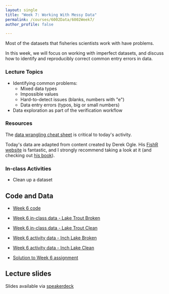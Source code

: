 ```yaml
---
layout: single
title: "Week 7: Working With Messy Data"
permalink: /courses/6002Data/6002Week7/
author_profile: false

---
```


Most of the datasets that fisheries scientists work with have problems. 

In this week, we will focus on working with imperfect datasets, and discuss how to identify and reproducibly correct common entry errors in data.  

### Lecture Topics
* Identifying common problems:
  - Mixed data types
  - Impossible values
  - Hard-to-detect issues (blanks, numbers with "e")
  - Data entry errors (typos, big or small numbers)
* Data exploration as part of the verification workflow

### Resources

The [data wrangling cheat sheet](https://www.rstudio.com/wp-content/uploads/2015/02/data-wrangling-cheatsheet.pdf) is critical to today's activity. 

Today's data are adapted from content created by Derek Ogle. His [FishR website](http://derekogle.com/fishR/) is fantastic, and I strongly recommend taking a look at it (and checking out [his book](http://derekogle.com/IFAR/)). 

### In-class Activities

* Clean up a dataset

## Code and Data

* [Week 6 code](/assets/images/FISH6002-Week6.R)
* [Week 6 in-class data - Lake Trout Broken](/assets/images/LakeTrout-Broken.csv)
* [Week 6 in-class data - Lake Trout Clean](/assets/images/LakeTrout-Clean.csv)

* [Week 6 activity data - Inch Lake Broken](/assets/images/InchLake2-Broken.csv)
* [Week 6 activity data - Inch Lake Clean](/assets/images/InchLake2-Clean.csv)

* [Solution to Week 6 assignment](/assets/images/FISH6002-Week6Solution.R)

## Lecture slides

<script async class="speakerdeck-embed" data-id="ee510a9b67e449d89f01ceed7ac20395" data-ratio="1.77777777777778" src="//speakerdeck.com/assets/embed.js"></script>

Slides available via [speakerdeck](https://speakerdeck.com/pandalusplatyceros/fish-6002-week-6-working-with-messy-data)